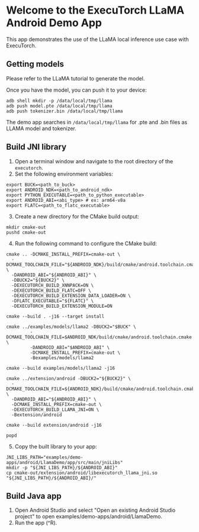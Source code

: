 # Welcome to the ExecuTorch LLaMA Android Demo App

This app demonstrates the use of the LLaMA local inference use case with ExecuTorch.


## Getting models

Please refer to the LLaMA tutorial to generate the model.

Once you have the model, you can push it to your device:
```
adb shell mkdir -p /data/local/tmp/llama
adb push model.pte /data/local/tmp/llama
adb push tokenizer.bin /data/local/tmp/llama
```

The demo app searches in `/data/local/tmp/llama` for .pte and .bin files as LLAMA model and tokenizer.

## Build JNI library
1. Open a terminal window and navigate to the root directory of the `executorch`.
2. Set the following environment variables:
```
export BUCK=<path_to_buck>
export ANDROID_NDK=<path_to_android_ndk>
export PYTHON_EXECUTABLE=<path_to_python_executable>
export ANDROID_ABI=<abi_type> # ex: arm64-v8a
export FLATC=<path_to_flatc_executable>
```
3. Create a new directory for the CMake build output:
```
mkdir cmake-out
pushd cmake-out
```
4. Run the following command to configure the CMake build:
```
cmake .. -DCMAKE_INSTALL_PREFIX=cmake-out \
  -DCMAKE_TOOLCHAIN_FILE="${ANDROID_NDK}/build/cmake/android.toolchain.cmake" \
  -DANDROID_ABI="${ANDROID_ABI}" \
  -DBUCK2="${BUCK2}" \
  -DEXECUTORCH_BUILD_XNNPACK=ON \
  -DEXECUTORCH_BUILD_FLATC=OFF \
  -DEXECUTORCH_BUILD_EXTENSION_DATA_LOADER=ON \
  -DFLATC_EXECUTABLE="${FLATC}" \
  -DEXECUTORCH_BUILD_EXTENSION_MODULE=ON

cmake --build . -j16 --target install

cmake ../examples/models/llama2 -DBUCK2="$BUCK" \
         -DCMAKE_TOOLCHAIN_FILE=$ANDROID_NDK/build/cmake/android.toolchain.cmake \
         -DANDROID_ABI="$ANDROID_ABI" \
         -DCMAKE_INSTALL_PREFIX=cmake-out \
         -Bexamples/models/llama2

cmake --build examples/models/llama2 -j16

cmake ../extension/android -DBUCK2="${BUCK2}" \
  -DCMAKE_TOOLCHAIN_FILE=${ANDROID_NDK}/build/cmake/android.toolchain.cmake \
  -DANDROID_ABI="${ANDROID_ABI}" \
  -DCMAKE_INSTALL_PREFIX=cmake-out \
  -DEXECUTORCH_BUILD_LLAMA_JNI=ON \
  -Bextension/android

cmake --build extension/android -j16

popd
```

5. Copy the built library to your app:
```
JNI_LIBS_PATH="examples/demo-apps/android/LlamaDemo/app/src/main/jniLibs"
mkdir -p "${JNI_LIBS_PATH}/${ANDROID_ABI}"
cp cmake-out/extension/android/libexecutorch_llama_jni.so "${JNI_LIBS_PATH}/${ANDROID_ABI}/"
```

## Build Java app
1. Open Android Studio and select "Open an existing Android Studio project" to open examples/demo-apps/android/LlamaDemo.
2. Run the app (^R).
